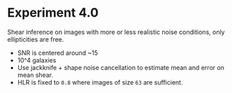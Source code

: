 # Experiment 4.0

Shear inference on images with more or less realistic noise conditions, only ellipticities are free.

- SNR is centered around ~15
- 10^4 galaxies
- Use jackknife + shape noise cancellation to estimate mean and error on mean shear.
- HLR is fixed to `0.8` where images of size `63` are sufficient.
